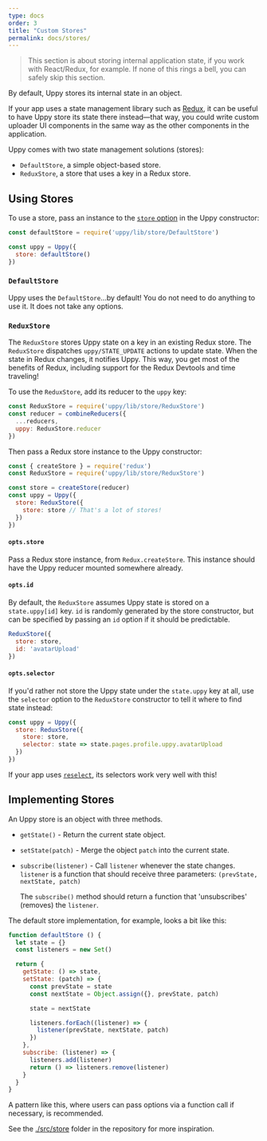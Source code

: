 ```yaml
---
type: docs
order: 3
title: "Custom Stores"
permalink: docs/stores/
---
```


> This section is about storing internal application state, if you work with React/Redux, for example. If none of this rings a bell, you can safely skip this section.

By default, Uppy stores its internal state in an object.

If your app uses a state management library such as [Redux](https://redux.js.org), it can be useful to have Uppy store its state there instead—that way, you could write custom uploader UI components in the same way as the other components in the application.

Uppy comes with two state management solutions (stores):

 - `DefaultStore`, a simple object-based store.
 - `ReduxStore`, a store that uses a key in a Redux store.

## Using Stores

To use a store, pass an instance to the [`store` option](/docs/uppy#store-defaultstore) in the Uppy constructor:

```js
const defaultStore = require('uppy/lib/store/DefaultStore')

const uppy = Uppy({
  store: defaultStore()
})
```

### `DefaultStore`

Uppy uses the `DefaultStore`…by default! You do not need to do anything to use it.
It does not take any options.

### `ReduxStore`

The `ReduxStore` stores Uppy state on a key in an existing Redux store.
The `ReduxStore` dispatches `uppy/STATE_UPDATE` actions to update state.
When the state in Redux changes, it notifies Uppy.
This way, you get most of the benefits of Redux, including support for the Redux Devtools and time traveling!

To use the `ReduxStore`, add its reducer to the `uppy` key:

```js
const ReduxStore = require('uppy/lib/store/ReduxStore')
const reducer = combineReducers({
  ...reducers,
  uppy: ReduxStore.reducer
})
```

Then pass a Redux store instance to the Uppy constructor:

```js
const { createStore } = require('redux')
const ReduxStore = require('uppy/lib/store/ReduxStore')

const store = createStore(reducer)
const uppy = Uppy({
  store: ReduxStore({
    store: store // That's a lot of stores!
  })
})
```

#### `opts.store`

Pass a Redux store instance, from `Redux.createStore`.
This instance should have the Uppy reducer mounted somewhere already.

#### `opts.id`

By default, the `ReduxStore` assumes Uppy state is stored on a `state.uppy[id]` key.
`id` is randomly generated by the store constructor, but can be specified by passing an `id` option if it should be predictable.

```js
ReduxStore({
  store: store,
  id: 'avatarUpload'
})
```

#### `opts.selector`

If you'd rather not store the Uppy state under the `state.uppy` key at all, use the `selector` option to the `ReduxStore` constructor to tell it where to find state instead:

```js
const uppy = Uppy({
  store: ReduxStore({
    store: store,
    selector: state => state.pages.profile.uppy.avatarUpload
  })
})
```

If your app uses [`reselect`](https://npmjs.com/package/reselect), its selectors work very well with this!

## Implementing Stores

An Uppy store is an object with three methods.

 - `getState()` - Return the current state object.
 - `setState(patch)` - Merge the object `patch` into the current state.
 - `subscribe(listener)` - Call `listener` whenever the state changes.
   `listener` is a function that should receive three parameters:
   `(prevState, nextState, patch)`

   The `subscribe()` method should return a function that 'unsubscribes' (removes) the `listener`.

The default store implementation, for example, looks a bit like this:

```js
function defaultStore () {
  let state = {}
  const listeners = new Set()

  return {
    getState: () => state,
    setState: (patch) => {
      const prevState = state
      const nextState = Object.assign({}, prevState, patch)

      state = nextState

      listeners.forEach((listener) => {
        listener(prevState, nextState, patch)
      })
    },
    subscribe: (listener) => {
      listeners.add(listener)
      return () => listeners.remove(listener)
    }
  }
}
```

A pattern like this, where users can pass options via a function call if necessary, is recommended.

See the [./src/store](https://github.com/transloadit/uppy/tree/feature/store/src/store) folder in the repository for more inspiration.
